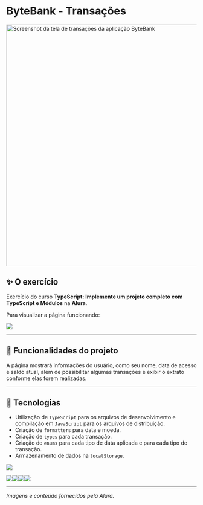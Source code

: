 # ByteBank - Transações

<img width="1280" height="640" alt="Screenshot da tela de transações da aplicação ByteBank" src="https://github.com/user-attachments/assets/3f465c86-ce9f-4891-b447-676ee345e0e6" />

## ✨ O exercício

Exercício do curso <b>TypeScript: Implemente um projeto completo com TypeScript e Módulos</b> na <b>Alura</b>.

Para visualizar a página funcionando: 

<a href="https://exercicio-alura-ts-projeto-completo.vercel.app/" target="_blank"><img loading="lazy" src="https://img.shields.io/badge/Vercel-000000?style=for-the-badge&logo=vercel&logoColor=white" target="_blank"></a>

<hr>

## 🔨 Funcionalidades do projeto

A página mostrará informações do usuário, como seu nome, data de acesso e saldo atual, além de possibilitar algumas transações e exibir o extrato conforme elas forem realizadas.
<hr>

## 🚀 Tecnologias
- Utilização de `TypeScript` para os arquivos de desenvolvimento e compilação em `JavaScript` para os arquivos de distribuição.
- Criação de `formatters` para data e moeda.
- Criação de `types` para cada transação.
- Criação de `enums` para cada tipo de data aplicada e para cada tipo de transação.
- Armazenamento de dados na `localStorage`.

<img loading="laz" src="https://img.shields.io/badge/VSCode-0078D4?style=for-the-badge&logo=visual%20studio%20code&logoColor=white">

<img loading="lazy" src="https://img.shields.io/badge/HTML5-E34F26?style=for-the-badge&logo=html5&logoColor=white"><img loading="lazy" src="https://img.shields.io/badge/CSS3-1572B6?style=for-the-badge&logo=css3&logoColor=white"><img loading="lazy" src="https://img.shields.io/badge/JavaScript-323330?style=for-the-badge&logo=javascript&logoColor=F7DF1E"><img loading="lazy" src="https://img.shields.io/badge/TypeScript-007ACC?style=for-the-badge&logo=typescript&logoColor=white">

<hr>

*Imagens e conteúdo fornecidos pela Alura.*
